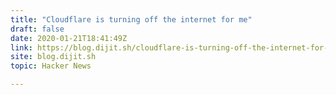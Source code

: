 ```yaml
---
title: "Cloudflare is turning off the internet for me"
draft: false
date: 2020-01-21T18:41:49Z
link: https://blog.dijit.sh/cloudflare-is-turning-off-the-internet-for-me?utm_medium=RSS&utm_source=hune
site: blog.dijit.sh
topic: Hacker News  

---
```

